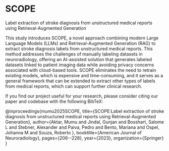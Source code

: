 # SCOPE
Label extraction of stroke diagnosis from unstructured medical reports using Retrieval-Augmented Generation


This study introduces SCOPE, a novel approach combining modern Large Language Models (LLMs) and Retrieval-Augmented Generation (RAG) to extract stroke diagnosis labels from unstructured medical reports. This method addresses the challenges of manually labeling datasets in neuroradiology, offering an AI-assisted solution that generates labeled datasets linked to patient imaging data while avoiding privacy concerns associated with cloud-based tools. SCOPE eliminates the need to retrain existing models, which is expensive and time-consuming, and it serves as a general framework that can be extended to extract other types of labels from medical reports, which can support further clinical research.


If you find our project useful for your research, please consider citing our paper and codebase with the following BibTeX:



@inproceedings{mumu2025SCOPE,
  title={SCOPE:Label extraction of stroke diagnosis from unstructured medical reports using Retrieval-Augmented Generation},
  author={Aktar, Mumu and Jindal, Gunjan and Bosshart, Salome L and Stebner, Alexander and Paiva, Pedro and Bento, Mariana and Ospel, Johanna M and Souza, Roberto },
  booktitle={American Journal of Neuroradiology},
  pages={206--228},
  year={2023},
  organization={Springer}
}


